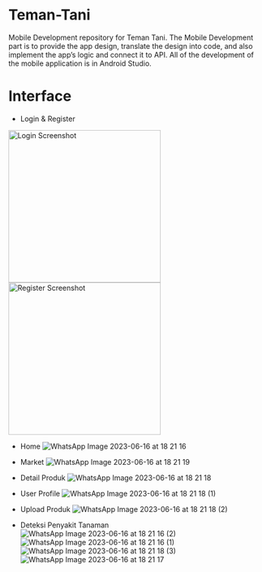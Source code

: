 # Teman-Tani
Mobile Development repository for Teman Tani. The Mobile Development part is to provide the app design, translate the design into code, and also implement the app’s logic and connect it to API. All of the development of the mobile application is in Android Studio.

# Interface
* Login & Register
<img src="https://github.com/Teman-Tani-Bangkit/Mobile-Development/assets/89207690/e5b4cea8-6995-45ce-9948-b79f19090beb" width="300" alt="Login Screenshot">
<img src="https://github.com/Teman-Tani-Bangkit/Mobile-Development/assets/89207690/9755bf8f-9a02-4982-965b-802b2433b3d4" width="300" alt="Register Screenshot">

* Home
![WhatsApp Image 2023-06-16 at 18 21 16](https://github.com/Teman-Tani-Bangkit/Mobile-Development/assets/89207690/81632f41-d5bd-44fd-9dfb-c01d3d2e5d22)

* Market
![WhatsApp Image 2023-06-16 at 18 21 19](https://github.com/Teman-Tani-Bangkit/Mobile-Development/assets/89207690/2d5cd293-43fb-40a5-aa0e-183c4f8cec2a)

* Detail Produk
![WhatsApp Image 2023-06-16 at 18 21 18](https://github.com/Teman-Tani-Bangkit/Mobile-Development/assets/89207690/b46efa2b-12a8-4ace-adba-88acf98acc80)

* User Profile
![WhatsApp Image 2023-06-16 at 18 21 18 (1)](https://github.com/Teman-Tani-Bangkit/Mobile-Development/assets/89207690/e9208891-9804-4ddf-a44a-b5840ec89c61)

* Upload Produk
![WhatsApp Image 2023-06-16 at 18 21 18 (2)](https://github.com/Teman-Tani-Bangkit/Mobile-Development/assets/89207690/25f1e95b-9594-42c6-a7d1-145091fbb0ac)

* Deteksi Penyakit Tanaman
![WhatsApp Image 2023-06-16 at 18 21 16 (2)](https://github.com/Teman-Tani-Bangkit/Mobile-Development/assets/89207690/f879da84-0958-419b-92a5-f3145b0eaca9)
![WhatsApp Image 2023-06-16 at 18 21 16 (1)](https://github.com/Teman-Tani-Bangkit/Mobile-Development/assets/89207690/099c17be-fd3e-4dbf-861d-382e1c50cff1)
![WhatsApp Image 2023-06-16 at 18 21 18 (3)](https://github.com/Teman-Tani-Bangkit/Mobile-Development/assets/89207690/7603a831-d9e9-4306-8842-1c1af10b3caf)
![WhatsApp Image 2023-06-16 at 18 21 17](https://github.com/Teman-Tani-Bangkit/Mobile-Development/assets/89207690/af23fe13-4aa0-4e27-b1b3-6c0086c5626e)




